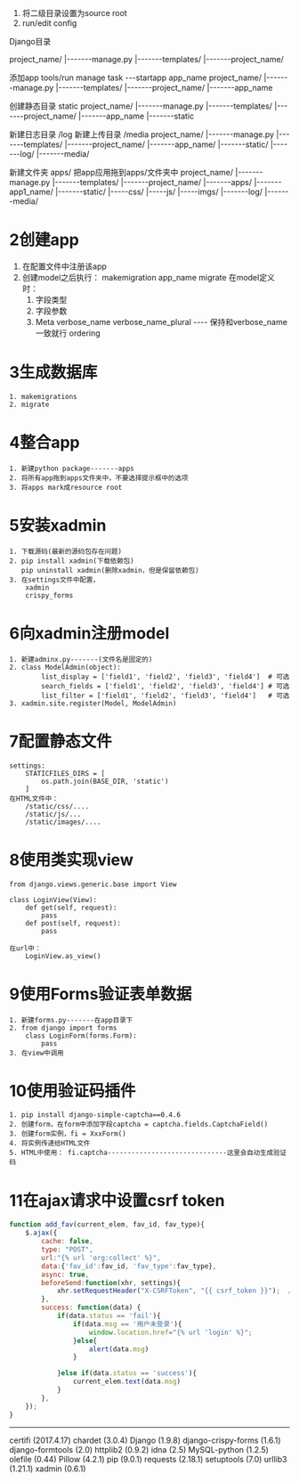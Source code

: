1. 将二级目录设置为source root
2. run/edit config


Django目录

project_name/
		|-------manage.py
		|-------templates/
		|-------project_name/

添加app
	tools/run manage task
	---startapp app_name
project_name/
		|-------manage.py
		|-------templates/
		|-------project_name/
		|-------app_name

创建静态目录
	static
project_name/
		|-------manage.py
		|-------templates/
		|-------project_name/
		|-------app_name
		|-------static

新建日志目录 /log
新建上传目录 /media
project_name/
		|-------manage.py
		|-------templates/
		|-------project_name/
		|-------app_name/
		|-------static/
		|-------log/
		|-------media/

新建文件夹 apps/
把app应用拖到apps/文件夹中
project_name/
		|-------manage.py
		|-------templates/
		|-------project_name/
		|-------apps/
					|-------app1_name/
		|-------static/
					|-----css/
					|-----js/
					|-----imgs/
		|-------log/
		|-------media/



# 2创建app
1. 在配置文件中注册该app  
2. 创建model之后执行：
		makemigration app_name
		migrate
在model定义时：
	1. 字段类型
	2. 字段参数
	3. Meta
		verbose_name
		verbose_name_plural  ---- 保持和verbose_name一致就行
		ordering


# 3生成数据库
	1. makemigrations
	2. migrate


# 4整合app
	1. 新建python package-------apps
	2. 将所有app拖到apps文件夹中，不要选择提示框中的选项
	3. 将apps mark成resource root


# 5安装xadmin
	1. 下载源码(最新的源码包存在问题)
	2. pip install xadmin(下载依赖包)
	   pip uninstall xadmin(删除xadmin，但是保留依赖包)
	3. 在settings文件中配置，
		xadmin
		crispy_forms


# 6向xadmin注册model
	1. 新建adminx.py-------(文件名是固定的)
	2. class ModelAdmin(object):
			list_display = ['field1', 'field2', 'field3', 'field4']  # 可选
 			search_fields = ['field1', 'field2', 'field3', 'field4'] # 可选
			list_filter = ['field1', 'field2', 'field3', 'field4']   # 可选
	3. xadmin.site.register(Model, ModelAdmin)






# 7配置静态文件
	settings:
		STATICFILES_DIRS = [
		    os.path.join(BASE_DIR, 'static')
		]
	在HTML文件中：
		/static/css/....
		/static/js/...
		/static/images/....



# 8使用类实现view
	from django.views.generic.base import View

	class LoginView(View):
		def get(self, request):
			pass
		def post(self, request):
			pass

	在url中：
		LoginView.as_view()


# 9使用Forms验证表单数据
	1. 新建forms.py-------在app目录下
	2. from django import forms
		class LoginForm(forms.Form):
			pass
	3. 在view中调用


# 10使用验证码插件
	1. pip install django-simple-captcha==0.4.6
	2. 创建form，在form中添加字段captcha = captcha.fields.CaptchaField()
	3. 创建form实例，fi = XxxForm()
	4. 将实例传递给HTML文件
	5. HTML中使用： fi.captcha------------------------------这里会自动生成验证码
	

# 11在ajax请求中设置csrf token
```JavaScript
function add_fav(current_elem, fav_id, fav_type){
    $.ajax({
        cache: false,
        type: "POST",
        url:"{% url 'org:collect' %}",
        data:{'fav_id':fav_id, 'fav_type':fav_type},
        async: true,
        beforeSend:function(xhr, settings){
            xhr.setRequestHeader("X-CSRFToken", "{{ csrf_token }}");  /* ajax中设置csrf_token */
        },
        success: function(data) {
            if(data.status == 'fail'){
                if(data.msg == '用户未登录'){
                    window.location.href="{% url 'login' %}";
                }else{
                    alert(data.msg)
                }

            }else if(data.status == 'success'){
                current_elem.text(data.msg)
            }
        },
    });
}
```


******************************************************
certifi (2017.4.17)
chardet (3.0.4)
Django (1.9.8)
django-crispy-forms (1.6.1)
django-formtools (2.0)
httplib2 (0.9.2)
idna (2.5)
MySQL-python (1.2.5)
olefile (0.44)
Pillow (4.2.1)
pip (9.0.1)
requests (2.18.1)
setuptools (7.0)
urllib3 (1.21.1)
xadmin (0.6.1)